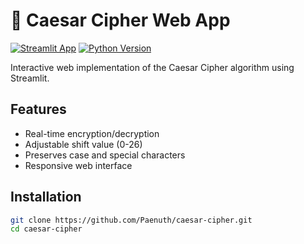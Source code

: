 # 🔐 Caesar Cipher Web App

[![Streamlit App](https://static.streamlit.io/badges/streamlit_badge_black_white.svg)](https://ajkjvnezrzdhtgatnrxpz9.streamlit.app)
[![Python Version](https://img.shields.io/badge/Python-3.8%2B-blue)](https://python.org)

Interactive web implementation of the Caesar Cipher algorithm using Streamlit.

## Features

- Real-time encryption/decryption
- Adjustable shift value (0-26)
- Preserves case and special characters
- Responsive web interface

## Installation

```bash
git clone https://github.com/Paenuth/caesar-cipher.git
cd caesar-cipher